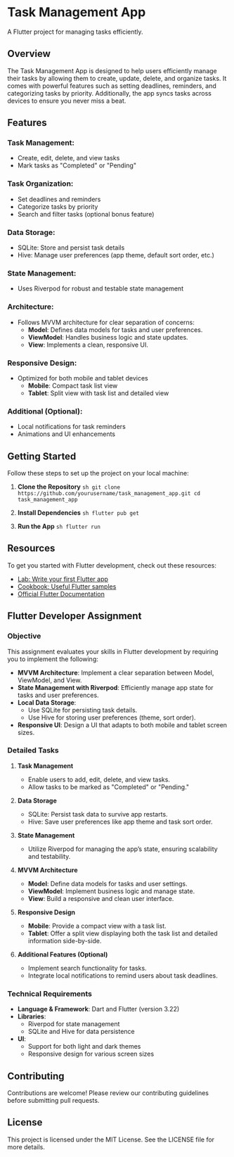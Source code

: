 # Task Management App

A Flutter project for managing tasks efficiently.

## Overview

The Task Management App is designed to help users efficiently manage their tasks by allowing them to create, update, delete, and organize tasks. It comes with powerful features such as setting deadlines, reminders, and categorizing tasks by priority. Additionally, the app syncs tasks across devices to ensure you never miss a beat.

## Features

### Task Management:
- Create, edit, delete, and view tasks
- Mark tasks as "Completed" or "Pending"

### Task Organization:
- Set deadlines and reminders
- Categorize tasks by priority
- Search and filter tasks (optional bonus feature)

### Data Storage:
- SQLite: Store and persist task details
- Hive: Manage user preferences (app theme, default sort order, etc.)

### State Management:
- Uses Riverpod for robust and testable state management

### Architecture:
- Follows MVVM architecture for clear separation of concerns:
    - **Model**: Defines data models for tasks and user preferences.
    - **ViewModel**: Handles business logic and state updates.
    - **View**: Implements a clean, responsive UI.

### Responsive Design:
- Optimized for both mobile and tablet devices
    - **Mobile**: Compact task list view
    - **Tablet**: Split view with task list and detailed view

### Additional (Optional):
- Local notifications for task reminders
- Animations and UI enhancements

## Getting Started

Follow these steps to set up the project on your local machine:

1. **Clone the Repository**
        ```sh
        git clone https://github.com/yourusername/task_management_app.git
        cd task_management_app
        ```

2. **Install Dependencies**
        ```sh
        flutter pub get
        ```

3. **Run the App**
        ```sh
        flutter run
        ```

## Resources

To get you started with Flutter development, check out these resources:
- [Lab: Write your first Flutter app](https://flutter.dev/docs/get-started/codelab)
- [Cookbook: Useful Flutter samples](https://flutter.dev/docs/cookbook)
- [Official Flutter Documentation](https://flutter.dev/docs)

## Flutter Developer Assignment

### Objective

This assignment evaluates your skills in Flutter development by requiring you to implement the following:

- **MVVM Architecture**: Implement a clear separation between Model, ViewModel, and View.
- **State Management with Riverpod**: Efficiently manage app state for tasks and user preferences.
- **Local Data Storage**:
    - Use SQLite for persisting task details.
    - Use Hive for storing user preferences (theme, sort order).
- **Responsive UI**: Design a UI that adapts to both mobile and tablet screen sizes.

### Detailed Tasks

1. **Task Management**
     - Enable users to add, edit, delete, and view tasks.
     - Allow tasks to be marked as "Completed" or "Pending."

2. **Data Storage**
     - SQLite: Persist task data to survive app restarts.
     - Hive: Save user preferences like app theme and task sort order.

3. **State Management**
     - Utilize Riverpod for managing the app’s state, ensuring scalability and testability.

4. **MVVM Architecture**
     - **Model**: Define data models for tasks and user settings.
     - **ViewModel**: Implement business logic and manage state.
     - **View**: Build a responsive and clean user interface.

5. **Responsive Design**
     - **Mobile**: Provide a compact view with a task list.
     - **Tablet**: Offer a split view displaying both the task list and detailed information side-by-side.

6. **Additional Features (Optional)**
     - Implement search functionality for tasks.
     - Integrate local notifications to remind users about task deadlines.

### Technical Requirements

- **Language & Framework**: Dart and Flutter (version 3.22)
- **Libraries**:
    - Riverpod for state management
    - SQLite and Hive for data persistence
- **UI**:
    - Support for both light and dark themes
    - Responsive design for various screen sizes

## Contributing

Contributions are welcome! Please review our contributing guidelines before submitting pull requests.

## License

This project is licensed under the MIT License. See the LICENSE file for more details.